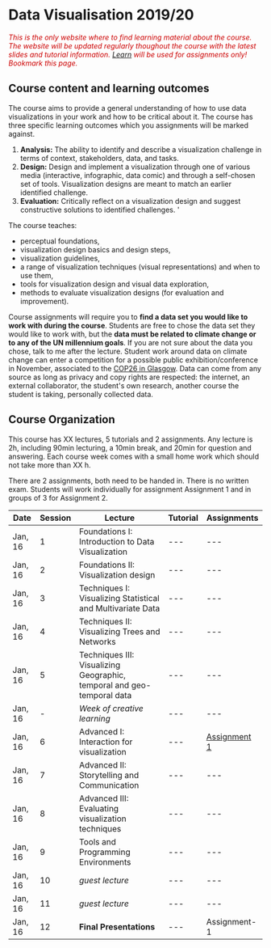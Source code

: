 # Data Visualisation 2019/20

<i style="color:#C00">This is the only website where to find learning material about the course. The website will be updated regularly thoughout the course with the latest slides and tutorial information. [Learn](https://www.learn.ed.ac.uk) will be used for assignments only! Bookmark this page.</i>

## Course content and learning outcomes
The course aims to provide a general understanding of how to use data visualizations in your work and how to be critical about it. The course has three specific learning outcomes which you assignments will be marked against.  

1. __Analysis:__ The ability to identify and describe a visualization challenge in terms of context, stakeholders, data, and tasks.
2. __Design:__ Design and implement a visualization through one of various media (interactive, infographic, data comic) and through a self-chosen set of tools. Visualization designs are meant to match an earlier identified challenge.
3. __Evaluation:__ Critically reflect on a visualization design and suggest constructive solutions to identified challenges. '


The course teaches:
* perceptual foundations, 
* visualization design basics and design steps,
* visualization guidelines,
* a range of visualization techniques (visual representations) and when to use them,
* tools for visualization design and visual data exploration,
* methods to evaluate visualization designs (for evaluation and improvement).

Course assignments will require you to __find a data set you would like to work with during the course__. Students are free to chose the data set they would like to work with, but the __data must be related to climate change or to any of the UN millennium goals__. If you are not sure about the data you chose, talk to me after the lecture. Student work around data on climate change can enter a competition for a possible public exhibition/conference in November, associated to the [COP26 in Glasgow](https://www.bbc.co.uk/news/uk-scotland-glasgow-west-49650909). Data can come from any source as long as privacy and copy rights are respected: the internet, an external collaborator, the student's own research, another course the student is taking, personally collected data. 

## Course Organization

This course has XX lectures, 5 tutorials and 2 assignments. Any lecture is 2h, including 90min lecturing, a 10min break, and 20min for question and answering. Each course week comes with a small home work which should not take more than XX h.

There are 2 assignments, both need to be handed in. There is no written exam. Students will work individually for assignment Assignment 1 and in groups of 3 for Assignment 2.


| Date | Session | Lecture | Tutorial | Assignments |
| --- | --- | --- | --- | --- |
| Jan, 16 | 1 | Foundations I: Introduction to Data Visualization | --- | --- |
| Jan, 16 | 2 | Foundations II: Visualization design | --- | --- |
| Jan, 16 | 3 | Techniques I: Visualizing Statistical and Multivariate Data | --- | --- |
| Jan, 16 | 4 | Techniques II: Visualizing Trees and Networks | --- | --- |
| Jan, 16 | 5 | Techniques III: Visualizing Geographic, temporal and geo-temporal data | --- | --- |
| Jan, 16 | - | _Week of creative learning_ | --- | --- |
| Jan, 16 | 6 | Advanced I: Interaction for visualization | --- | [Assignment 1](#Assignment_1) |
| Jan, 16 | 7 | Advanced II: Storytelling and Communication | --- | --- |
| Jan, 16 | 8 | Advanced III: Evaluating visualization techniques | --- | --- |
| Jan, 16 | 9 | Tools and Programming Environments | --- | --- |
| Jan, 16 | 10 | _guest lecture_ | --- | --- |
| Jan, 16 | 11 | _guest lecture_ | --- | --- |
| Jan, 16 | 12 | __Final Presentations__ | --- | Assignment-1 |


